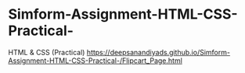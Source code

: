 # Simform-Assignment-HTML-CSS-Practical-
HTML &amp; CSS (Practical)
https://deepsanandiyads.github.io/Simform-Assignment-HTML-CSS-Practical-/Flipcart_Page.html
